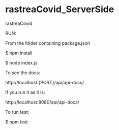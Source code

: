 # rastreaCovid_ServerSide
rastreaCovid

RUN:

From the folder containing package.json

$ npm install

$ node index.js 

To see the docs:

http://localhost:{PORT}/api/api-docs/

If you run it as it is:

http://localhost:8080/api/api-docs/

To run test:

$ npm test
